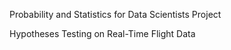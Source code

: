 Probability and Statistics for Data Scientists Project

Hypotheses Testing on Real-Time Flight Data

